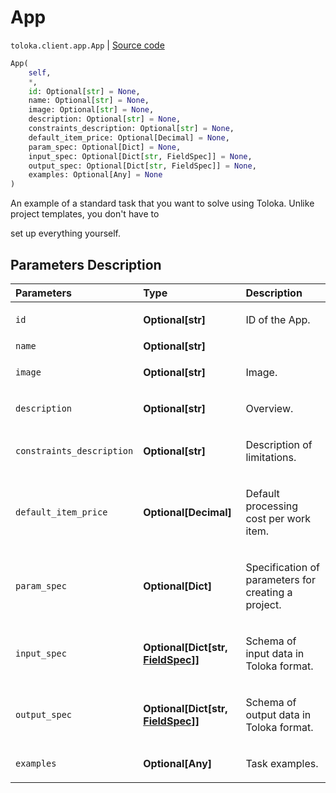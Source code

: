 # App
`toloka.client.app.App` | [Source code](https://github.com/Toloka/toloka-kit/blob/v0.1.25/src/client/app/__init__.py#L71)

```python
App(
    self,
    *,
    id: Optional[str] = None,
    name: Optional[str] = None,
    image: Optional[str] = None,
    description: Optional[str] = None,
    constraints_description: Optional[str] = None,
    default_item_price: Optional[Decimal] = None,
    param_spec: Optional[Dict] = None,
    input_spec: Optional[Dict[str, FieldSpec]] = None,
    output_spec: Optional[Dict[str, FieldSpec]] = None,
    examples: Optional[Any] = None
)
```

An example of a standard task that you want to solve using Toloka. Unlike project templates, you don't have to


set up everything yourself.

## Parameters Description

| Parameters | Type | Description |
| :----------| :----| :-----------|
`id`|**Optional\[str\]**|<p>ID of the App.</p>
`name`|**Optional\[str\]**|<p></p>
`image`|**Optional\[str\]**|<p>Image.</p>
`description`|**Optional\[str\]**|<p>Overview.</p>
`constraints_description`|**Optional\[str\]**|<p>Description of limitations.</p>
`default_item_price`|**Optional\[Decimal\]**|<p>Default processing cost per work item.</p>
`param_spec`|**Optional\[Dict\]**|<p>Specification of parameters for creating a project.</p>
`input_spec`|**Optional\[Dict\[str, [FieldSpec](toloka.client.project.field_spec.FieldSpec.md)\]\]**|<p>Schema of input data in Toloka format.</p>
`output_spec`|**Optional\[Dict\[str, [FieldSpec](toloka.client.project.field_spec.FieldSpec.md)\]\]**|<p>Schema of output data in Toloka format.</p>
`examples`|**Optional\[Any\]**|<p>Task examples.</p>
